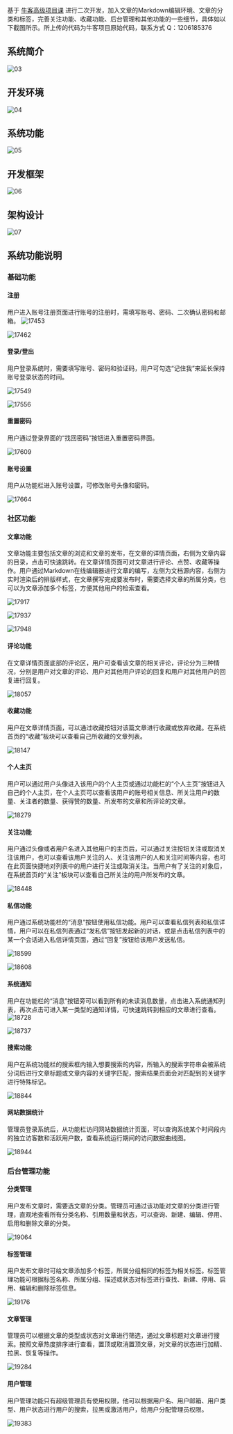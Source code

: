 基于 [牛客高级项目课](https://www.nowcoder.com/courses/semester/senior) 进行二次开发，加入文章的Markdown编辑环境、文章的分类和标签，完善关注功能、收藏功能、后台管理和其他功能的一些细节，具体如以下截图所示。所上传的代码为牛客项目原始代码，联系方式 Q：1206185376

## 系统简介

![03](https://s2.loli.net/2022/06/12/VPBM7X5KuWRL6Fn.png)

## 开发环境

![04](https://s2.loli.net/2022/06/12/ok3cImzHadP6hDO.png)

## 系统功能
![05](https://s2.loli.net/2022/06/12/OJXCaxDevntPW85.png)

## 开发框架

![06](https://s2.loli.net/2022/06/12/qfFhwX4DUKGoLWA.png)

## 架构设计

![07](https://s2.loli.net/2022/06/12/2qgB9VKntQfLb3G.png)

## 系统功能说明
### 基础功能
#### 注册
用户进入账号注册页面进行账号的注册时，需填写账号、密码、二次确认密码和邮箱。
![17453](https://s2.loli.net/2022/06/12/sHiXhmW68v7cON2.png)

![17462](https://s2.loli.net/2022/06/12/5kwed7TioP4raNZ.png)

#### 登录/登出
用户登录系统时，需要填写账号、密码和验证码，用户可勾选“记住我”来延长保持账号登录状态的时间。

![17549](https://s2.loli.net/2022/06/12/Yzgsx7RjohruD9p.png)

![17556](https://s2.loli.net/2022/06/12/YH1sntgEPyFNib4.png)

#### 重置密码

用户通过登录界面的“找回密码”按钮进入重置密码界面。

![17609](https://s2.loli.net/2022/06/12/mFVpuiHTXO4SgwE.png)

#### 账号设置
用户从功能栏进入账号设置，可修改账号头像和密码。

![17664](https://s2.loli.net/2022/06/12/XIWFhSr6naA7o3m.png)

### 社区功能
#### 文章功能
文章功能主要包括文章的浏览和文章的发布，在文章的详情页面，右侧为文章内容的目录，点击可快速跳转。在文章详情页面可对文章进行评论、点赞、收藏等操作。用户通过Markdown在线编辑器进行文章的编写，左侧为文档源内容，右侧为实时渲染后的排版样式，在文章撰写完成要发布时，需要选择文章的所属分类，也可以为文章添加多个标签，方便其他用户的检索查看。

![17917](https://s2.loli.net/2022/06/12/GO1goliL8qSQtfW.png)

![17937](https://s2.loli.net/2022/06/12/W5LPgdVyZScxEIs.png)

![17948](https://s2.loli.net/2022/06/12/IGF7KpsQ9SmCEHi.png)

#### 评论功能
在文章详情页面底部的评论区，用户可查看该文章的相关评论，评论分为三种情况，分别是用户对文章的评论、用户对其他用户评论的回复和用户对其他用户的回复进行回复。

![18057](https://s2.loli.net/2022/06/12/BADXOTCGMw6f7Z8.png)

#### 收藏功能
用户在文章详情页面，可以通过收藏按钮对该篇文章进行收藏或放弃收藏。在系统首页的“收藏”板块可以查看自己所收藏的文章列表。

![18147](https://s2.loli.net/2022/06/12/kVymTJZFfhuXq83.png)

#### 个人主页
用户可以通过用户头像进入该用户的个人主页或通过功能栏的“个人主页”按钮进入自己的个人主页，在个人主页可以查看该用户的账号相关信息、所关注用户的数量、关注者的数量、获得赞的数量、所发布的文章和所评论的文章。

![18279](https://s2.loli.net/2022/06/12/Mdi4Huoc7jBspTf.png)

#### 关注功能
用户通过头像或者用户名进入其他用户的主页后，可以通过关注按钮关注或取消关注该用户，也可以查看该用户关注的人、关注该用户的人和关注时间等内容，也可在此页面快捷地对列表中的用户进行关注或取消关注。当用户有了关注的对象后，在系统首页的“关注”板块可以查看自己所关注的用户所发布的文章。

![18448](https://s2.loli.net/2022/06/12/sIMBwDXa2kcvEoG.png)

#### 私信功能
用户通过系统功能栏的“消息”按钮使用私信功能。用户可以查看私信列表和私信详情，用户可以在私信列表通过“发私信”按钮发起新的对话，或是点击私信列表中的某一个会话进入私信详情页面，通过“回复”按钮给该用户发送私信。

![18599](https://s2.loli.net/2022/06/12/vgnCe1Mc2adJsEx.png)

![18608](https://s2.loli.net/2022/06/12/UL5vz1RVYIynA87.png)

#### 系统通知
用户在功能栏的“消息”按钮旁可以看到所有的未读消息数量，点击进入系统通知列表，再次点击可进入某一类型的通知详情，可快速跳转到相应的文章进行查看。![18728](https://s2.loli.net/2022/06/12/I8MPXjvp7m961sG.png)

![18737](https://s2.loli.net/2022/06/12/kQAbofYz3RtgBey.png)

#### 搜索功能
用户在系统功能栏的搜索框内输入想要搜索的内容，所输入的搜索字符串会被系统分词后进行文章标题或文章内容的关键字匹配，搜索结果页面会对匹配到的关键字进行特殊标记。

![18844](https://s2.loli.net/2022/06/12/f3OYtNoeg4I2wuM.png)

#### 网站数据统计
管理员登录系统后，从功能栏访问网站数据统计页面，可以查询系统某个时间段内的独立访客数和活跃用户数，查看系统运行期间的访问数据曲线图。

![18944](https://s2.loli.net/2022/06/12/ZUu1gOHbQDBSdvT.png)

### 后台管理功能
#### 分类管理
用户发布文章时，需要选文章的分类。管理员可通过该功能对文章的分类进行管理，直观地查看所有分类名称、引用数量和状态，可以查询、新建、编辑、停用、启用和删除文章的分类。

![19064](https://s2.loli.net/2022/06/12/ByVwDEHcCPA9gJY.png)

#### 标签管理
用户发布文章时可给文章添加多个标签，所属分组相同的标签为相关标签。标签管理功能可根据标签名称、所属分组、描述或状态对标签进行查找、新建、停用、启用、编辑和删除标签信息。

![19176](https://s2.loli.net/2022/06/12/6bB3sJYRyjCUPEO.png)

#### 文章管理
管理员可以根据文章的类型或状态对文章进行筛选，通过文章标题对文章进行搜索。按照文章热度排序进行查看，置顶或取消置顶文章，对文章的状态进行加精、拉黑、恢复等操作。

![19284](https://s2.loli.net/2022/06/12/fskt7OQKmFyMl1Y.png)

#### 用户管理
用户管理功能只有超级管理员有使用权限，他可以根据用户名、用户邮箱、用户类型、用户状态进行用户的搜索，拉黑或激活用户，给用户分配管理员权限。

![19383](https://s2.loli.net/2022/06/12/riTmWn3tukZleB2.png)

